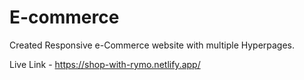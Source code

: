 # E-commerce
Created Responsive e-Commerce website with multiple Hyperpages.

Live Link - https://shop-with-rymo.netlify.app/ 
